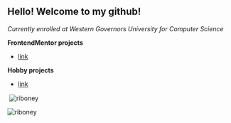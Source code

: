 ## Hello! Welcome to my github!

_Currently enrolled at Western Governors University for Computer Science_

**FrontendMentor projects** 
- [link](https://www.frontendmentor.io/profile/riboney)

**Hobby projects** 
- [link](https://github.com/riboney-hobby)

<p>&nbsp;<img align="center" src="https://github-readme-stats.vercel.app/api?username=riboney&show_icons=true&locale=en" alt="riboney" /></p>

<p><img align="center" src="https://github-readme-streak-stats.herokuapp.com/?user=riboney&" alt="riboney" /></p>
